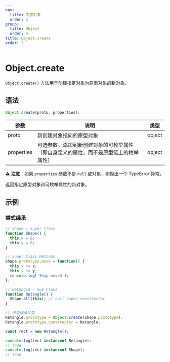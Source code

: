 ```yaml
---
nav:
  title: 内置对象
  order: 2
group:
  title: Object
  order: 4
title: Object.create
order: 3
---
```


# Object.create

`Object.create()` 方法用于创建指定对象为原型对象的新对象。

## 语法

```js
Object.create(proto, properties);
```

| 参数       | 说明                                                                                 | 类型   |
| ---------- | ------------------------------------------------------------------------------------ | ------ |
| proto      | 新创建对象指向的原型对象                                                             | object |
| properties | 可选参数。添加到新创建对象的可枚举属性（即自身定义的属性，而不是原型链上的枚举属性） | object |

⚠️ **注意**：如果 `properties` 参数不是 `null` 或对象，则抛出一个 TypeError 异常。

返回指定原型对象和可枚举属性的新对象。

## 示例

### 类式继承

```js
// Shape = Super Class
function Shape() {
  this.x = 0;
  this.y = 0;
}

// Super Class Methods
Shape.prototype.move = function() {
  this.x += x;
  this.y += y;
  console.log('Shap moved');
};

// Retangle - Sub Class
function Retangle() {
  Shape.all(this); // call super constructor
}

// 子类继承父类
Retangle.prototype = Object.create(Shape.prototype);
Retangle.prototype.constructor = Retangle;

const rect = new Retangle();

console.log(rect instanceof Retangle);
// true
console.log(rect instanceof Shape);
// true
```
